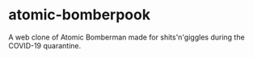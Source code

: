 # atomic-bomberpook
A web clone of Atomic Bomberman made for shits'n'giggles during the COVID-19 quarantine.
